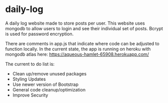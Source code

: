 # daily-log
A daily log website made to store posts per user.
This website uses mongodb to allow users to login and see their individual set of posts.
Bcrypt is used for password encryption.

There are comments in app.js that indicate where code can be adjusted to function locally.
In the current state, the app is running on heroku with mongodb atlas here:
https://aqueous-hamlet-65908.herokuapp.com/

The current to do list is:
* Clean up/remove unused packages
* Styling Updates
* Use newer version of Bootstrap
* General code cleanup/optimization
* Improve Security
